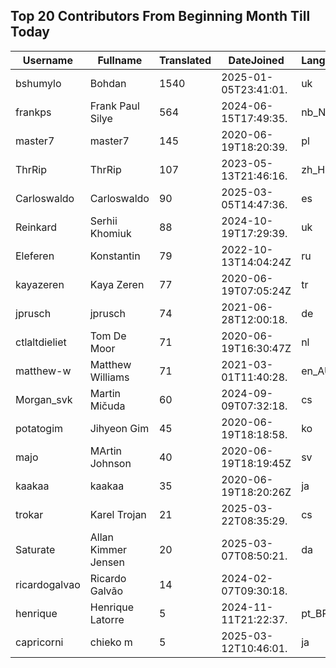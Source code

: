 ## Top 20 Contributors From Beginning Month Till Today ##
|Username|Fullname|Translated|DateJoined|Language|
|--------|--------|----------|----------|-------|
|bshumylo|Bohdan|1540|2025-01-05T23:41:01.|uk|
|frankps|Frank Paul Silye|564|2024-06-15T17:49:35.|nb_NO|
|master7|master7|145|2020-06-19T18:20:39.|pl|
|ThrRip|ThrRip|107|2023-05-13T21:46:16.|zh_Hans|
|Carloswaldo|Carloswaldo|90|2025-03-05T14:47:36.|es|
|Reinkard|Serhii Khomiuk|88|2024-10-19T17:29:39.|uk|
|Eleferen|Konstantin|79|2022-10-13T14:04:24Z|ru|
|kayazeren|Kaya Zeren|77|2020-06-19T07:05:24Z|tr|
|jprusch|jprusch|74|2021-06-28T12:00:18.|de|
|ctlaltdieliet|Tom De Moor|71|2020-06-19T16:30:47Z|nl|
|matthew-w|Matthew Williams|71|2021-03-01T11:40:28.|en_AU|
|Morgan_svk|Martin Mičuda|60|2024-09-09T07:32:18.|cs|
|potatogim|Jihyeon Gim|45|2020-06-19T18:18:58.|ko|
|majo|MArtin Johnson|40|2020-06-19T18:19:45Z|sv|
|kaakaa|kaakaa|35|2020-06-19T18:20:26Z|ja|
|trokar|Karel Trojan|21|2025-03-22T08:35:29.|cs|
|Saturate|Allan Kimmer Jensen|20|2025-03-07T08:50:21.|da|
|ricardogalvao|Ricardo Galvão|14|2024-02-07T09:30:18.||
|henrique|Henrique Latorre|5|2024-11-11T21:22:37.|pt_BR|
|capricorni|chieko m|5|2025-03-12T10:46:01.|ja|
